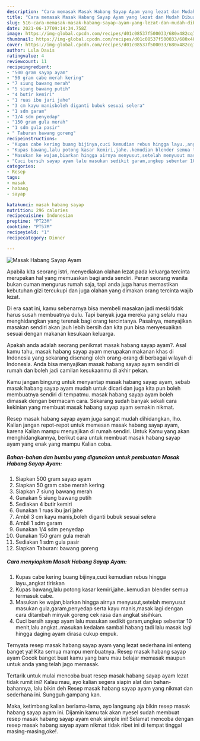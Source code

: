 ```yaml
---
description: "Cara memasak Masak Habang Sayap Ayam yang lezat dan Mudah Dibuat"
title: "Cara memasak Masak Habang Sayap Ayam yang lezat dan Mudah Dibuat"
slug: 516-cara-memasak-masak-habang-sayap-ayam-yang-lezat-dan-mudah-dibuat
date: 2021-06-17T09:14:34.758Z
image: https://img-global.cpcdn.com/recipes/d01c08537f500033/680x482cq70/masak-habang-sayap-ayam-foto-resep-utama.jpg
thumbnail: https://img-global.cpcdn.com/recipes/d01c08537f500033/680x482cq70/masak-habang-sayap-ayam-foto-resep-utama.jpg
cover: https://img-global.cpcdn.com/recipes/d01c08537f500033/680x482cq70/masak-habang-sayap-ayam-foto-resep-utama.jpg
author: Lula Davis
ratingvalue: 4
reviewcount: 11
recipeingredient:
- "500 gram sayap ayam"
- "50 gram cabe merah kering"
- "7 siung bawang merah"
- "5 siung bawang putih"
- "4 butir kemiri"
- "1 ruas ibu jari jahe"
- "3 cm kayu manisboleh diganti bubuk sesuai selera"
- "1 sdm garam"
- "1/4 sdm penyedap"
- "150 gram gula merah"
- "1 sdm gula pasir"
- " Taburan bawang goreng"
recipeinstructions:
- "Kupas cabe kering buang bijinya,cuci kemudian rebus hingga layu.,angkat tiriskan"
- "Kupas bawang,lalu potong kasar kemiri,jahe..kemudian blender semua termasuk cabe."
- "Masukan ke wajan,biarkan hingga airnya menyusut,setelah menyusut masukan gula,garam,penyedap serta kayu manis,masak lagi dengan cara ditambah minyak goreng cek rasa dan angkat sisihkan."
- "Cuci bersih sayap ayam lalu masukan sedikit garam,ungkep sebentar 10 menit,lalu angkat..masukan kedalam sambal habang tadi lalu masak lagi hingga daging ayam dirasa cukup empuk."
categories:
- Resep
tags:
- masak
- habang
- sayap

katakunci: masak habang sayap 
nutrition: 296 calories
recipecuisine: Indonesian
preptime: "PT23M"
cooktime: "PT57M"
recipeyield: "1"
recipecategory: Dinner

---
```



![Masak Habang Sayap Ayam](https://img-global.cpcdn.com/recipes/d01c08537f500033/680x482cq70/masak-habang-sayap-ayam-foto-resep-utama.jpg)

Apabila kita seorang istri, menyediakan olahan lezat pada keluarga tercinta merupakan hal yang memuaskan bagi anda sendiri. Peran seorang  wanita bukan cuman mengurus rumah saja, tapi anda juga harus memastikan kebutuhan gizi tercukupi dan juga olahan yang dimakan orang tercinta wajib lezat.

Di era  saat ini, kamu sebenarnya bisa membeli masakan jadi meski tidak harus susah membuatnya dulu. Tapi banyak juga mereka yang selalu mau menghidangkan yang terenak bagi orang tercintanya. Pasalnya, menyajikan masakan sendiri akan jauh lebih bersih dan kita pun bisa menyesuaikan sesuai dengan makanan kesukaan keluarga. 



Apakah anda adalah seorang penikmat masak habang sayap ayam?. Asal kamu tahu, masak habang sayap ayam merupakan makanan khas di Indonesia yang sekarang disenangi oleh orang-orang di berbagai wilayah di Indonesia. Anda bisa menyajikan masak habang sayap ayam sendiri di rumah dan boleh jadi camilan kesukaanmu di akhir pekan.

Kamu jangan bingung untuk menyantap masak habang sayap ayam, sebab masak habang sayap ayam mudah untuk dicari dan juga kita pun boleh membuatnya sendiri di tempatmu. masak habang sayap ayam boleh dimasak dengan bermacam cara. Sekarang sudah banyak sekali cara kekinian yang membuat masak habang sayap ayam semakin nikmat.

Resep masak habang sayap ayam juga sangat mudah dihidangkan, lho. Kalian jangan repot-repot untuk memesan masak habang sayap ayam, karena Kalian mampu menyajikan di rumah sendiri. Untuk Kamu yang akan menghidangkannya, berikut cara untuk membuat masak habang sayap ayam yang enak yang mampu Kalian coba.

<!--inarticleads1-->

##### Bahan-bahan dan bumbu yang digunakan untuk pembuatan Masak Habang Sayap Ayam:

1. Siapkan 500 gram sayap ayam
1. Siapkan 50 gram cabe merah kering
1. Siapkan 7 siung bawang merah
1. Gunakan 5 siung bawang putih
1. Sediakan 4 butir kemiri
1. Gunakan 1 ruas ibu jari jahe
1. Ambil 3 cm kayu manis,boleh diganti bubuk sesuai selera
1. Ambil 1 sdm garam
1. Gunakan 1/4 sdm penyedap
1. Gunakan 150 gram gula merah
1. Sediakan 1 sdm gula pasir
1. Siapkan  Taburan: bawang goreng




<!--inarticleads2-->

##### Cara menyiapkan Masak Habang Sayap Ayam:

1. Kupas cabe kering buang bijinya,cuci kemudian rebus hingga layu.,angkat tiriskan
1. Kupas bawang,lalu potong kasar kemiri,jahe..kemudian blender semua termasuk cabe.
1. Masukan ke wajan,biarkan hingga airnya menyusut,setelah menyusut masukan gula,garam,penyedap serta kayu manis,masak lagi dengan cara ditambah minyak goreng cek rasa dan angkat sisihkan.
1. Cuci bersih sayap ayam lalu masukan sedikit garam,ungkep sebentar 10 menit,lalu angkat..masukan kedalam sambal habang tadi lalu masak lagi hingga daging ayam dirasa cukup empuk.




Ternyata resep masak habang sayap ayam yang lezat sederhana ini enteng banget ya! Kita semua mampu membuatnya. Resep masak habang sayap ayam Cocok banget buat kamu yang baru mau belajar memasak maupun untuk anda yang telah jago memasak.

Tertarik untuk mulai mencoba buat resep masak habang sayap ayam lezat tidak rumit ini? Kalau mau, ayo kalian segera siapin alat dan bahan-bahannya, lalu bikin deh Resep masak habang sayap ayam yang nikmat dan sederhana ini. Sungguh gampang kan. 

Maka, ketimbang kalian berlama-lama, ayo langsung aja bikin resep masak habang sayap ayam ini. Dijamin kamu tak akan nyesel sudah membuat resep masak habang sayap ayam enak simple ini! Selamat mencoba dengan resep masak habang sayap ayam nikmat tidak ribet ini di tempat tinggal masing-masing,oke!.


